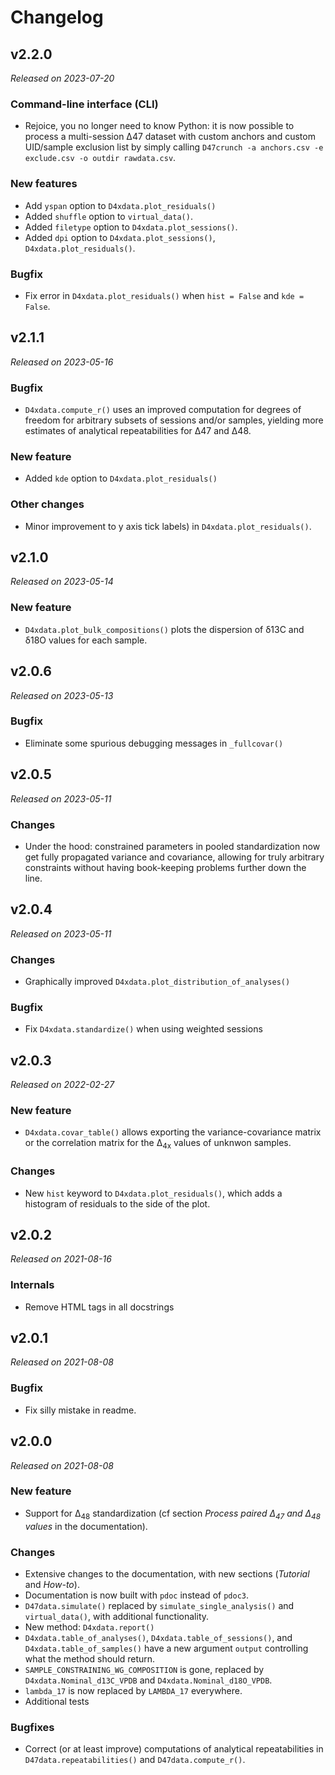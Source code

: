 # Changelog

## v2.2.0
*Released on 2023-07-20*

### Command-line interface (CLI)
* Rejoice, you no longer need to know Python: it is now possible to process a multi-session Δ47 dataset with custom anchors and custom UID/sample exclusion list by simply calling `D47crunch -a anchors.csv -e exclude.csv -o outdir rawdata.csv`.

### New features
* Add `yspan` option to `D4xdata.plot_residuals()`
* Added `shuffle` option to `virtual_data()`.
* Added `filetype` option to `D4xdata.plot_sessions()`.
* Added `dpi` option to `D4xdata.plot_sessions()`, `D4xdata.plot_residuals()`.

### Bugfix
* Fix error in `D4xdata.plot_residuals()` when `hist = False` and `kde = False`.

## v2.1.1
*Released on 2023-05-16*

### Bugfix
* `D4xdata.compute_r()` uses an improved computation for degrees of freedom for arbitrary subsets of sessions and/or samples, yielding more estimates of analytical repeatabilities for Δ47 and Δ48.

### New feature
* Added `kde` option to `D4xdata.plot_residuals()`

### Other changes
* Minor improvement to y axis tick labels) in `D4xdata.plot_residuals()`.

## v2.1.0
*Released on 2023-05-14*

### New feature
* `D4xdata.plot_bulk_compositions()` plots the dispersion of δ13C and δ18O values for each sample.

## v2.0.6
*Released on 2023-05-13*

### Bugfix
* Eliminate some spurious debugging messages in `_fullcovar()`

## v2.0.5
*Released on 2023-05-11*

### Changes
* Under the hood: constrained parameters in pooled standardization now get fully propagated variance and covariance, allowing for truly arbitrary constraints without having book-keeping problems further down the line.

## v2.0.4
*Released on 2023-05-11*

### Changes
* Graphically improved `D4xdata.plot_distribution_of_analyses()`

### Bugfix
* Fix `D4xdata.standardize()` when using weighted sessions

## v2.0.3
*Released on 2022-02-27*

### New feature
* `D4xdata.covar_table()` allows exporting the variance-covariance matrix or the correlation matrix for the Δ<sub>4x</sub> values of unknwon samples.

### Changes
* New `hist` keyword to `D4xdata.plot_residuals()`, which adds a histogram of residuals to the side of the plot.

## v2.0.2
*Released on 2021-08-16*

### Internals
* Remove HTML tags in all docstrings

## v2.0.1
*Released on 2021-08-08*

### Bugfix
* Fix silly mistake in readme.

## v2.0.0
*Released on 2021-08-08*

### New feature
* Support for Δ<sub>48</sub> standardization (cf section *Process paired Δ<sub>47</sub> and Δ<sub>48</sub> values* in the documentation).

### Changes
* Extensive changes to the documentation, with new sections (*Tutorial* and *How-to*).
* Documentation is now built with `pdoc` instead of `pdoc3`.
* `D47data.simulate()` replaced by `simulate_single_analysis()` and `virtual_data()`, with additional functionality.
* New method: `D4xdata.report()`
* `D4xdata.table_of_analyses()`, `D4xdata.table_of_sessions()`, and `D4xdata.table_of_samples()` have a new argument `output` controlling what the method should return.
* `SAMPLE_CONSTRAINING_WG_COMPOSITION` is gone, replaced by `D4xdata.Nominal_d13C_VPDB` and `D4xdata.Nominal_d18O_VPDB`.
* `lambda_17` is now replaced by `LAMBDA_17` everywhere.
* Additional tests

### Bugfixes
* Correct (or at least improve) computations of analytical repeatabilities in `D47data.repeatabilities()` and `D47data.compute_r()`.